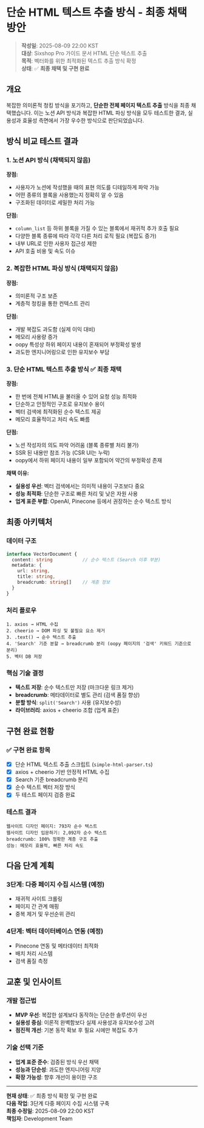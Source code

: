 # 단순 HTML 텍스트 추출 방식 - 최종 채택 방안

> **작성일**: 2025-08-09 22:00 KST  
> **대상**: Sixshop Pro 가이드 문서 HTML 단순 텍스트 추출  
> **목적**: 벡터화를 위한 최적화된 텍스트 추출 방식 확정  
> **상태**: ✅ **최종 채택 및 구현 완료**

## 개요

복잡한 의미론적 청킹 방식을 포기하고, **단순한 전체 페이지 텍스트 추출** 방식을 최종 채택했습니다. 이는 노션 API 방식과 복잡한 HTML 파싱 방식을 모두 테스트한 결과, 실용성과 효율성 측면에서 가장 우수한 방식으로 판단되었습니다.

## 방식 비교 테스트 결과

### 1. **노션 API 방식** (채택되지 않음)
**장점:**
- 사용자가 노션에 작성했을 때의 표현 의도를 디테일하게 파악 가능
- 어떤 종류의 블록을 사용했는지 정확히 알 수 있음
- 구조화된 데이터로 세밀한 처리 가능

**단점:**
- `column_list` 등 하위 블록을 가질 수 있는 블록에서 재귀적 추가 호출 필요
- 다양한 블록 종류에 따라 각각 다른 처리 로직 필요 (복잡도 증가)
- 내부 URL로 인한 사용자 접근성 제한
- API 호출 비용 및 속도 이슈

### 2. **복잡한 HTML 파싱 방식** (채택되지 않음)  
**장점:**
- 의미론적 구조 보존
- 계층적 청킹을 통한 컨텍스트 관리

**단점:**
- 개발 복잡도 과도함 (실제 이익 대비)
- 메모리 사용량 증가
- oopy 특성상 하위 페이지 내용이 혼재되어 부정확성 발생
- 과도한 엔지니어링으로 인한 유지보수 부담

### 3. **단순 HTML 텍스트 추출 방식** ✅ **최종 채택**
**장점:**
- 한 번에 전체 HTML을 불러올 수 있어 요청 성능 최적화
- 단순하고 안정적인 구조로 유지보수 용이
- 벡터 검색에 최적화된 순수 텍스트 제공
- 메모리 효율적이고 처리 속도 빠름

**단점:**
- 노션 작성자의 의도 파악 어려움 (블록 종류별 처리 불가)
- SSR 된 내용만 참조 가능 (CSR UI는 누락)
- oopy에서 하위 페이지 내용이 일부 포함되어 약간의 부정확성 존재

**채택 이유:**
- **실용성 우선**: 벡터 검색에서는 의미적 내용이 구조보다 중요
- **성능 최적화**: 단순한 구조로 빠른 처리 및 낮은 자원 사용
- **업계 표준 부합**: OpenAI, Pinecone 등에서 권장하는 순수 텍스트 방식

## 최종 아키텍처

### **데이터 구조**
```typescript
interface VectorDocument {
  content: string           // 순수 텍스트 (Search 이후 부분)
  metadata: {
    url: string,
    title: string,
    breadcrumb: string[]    // 계층 정보
  }
}
```

### **처리 플로우**
```
1. axios → HTML 수집
2. cheerio → DOM 파싱 및 불필요 요소 제거
3. .text() → 순수 텍스트 추출  
4. 'Search' 기준 분할 → breadcrumb 분리 (oopy 페이지의 '검색' 키워드 기준으로 분리)
5. 벡터 DB 저장
```

### **핵심 기술 결정**
- **텍스트 저장**: 순수 텍스트만 저장 (마크다운 링크 제거)
- **breadcrumb**: 메타데이터로 별도 관리 (검색 품질 향상)
- **분할 방식**: `split('Search')` 사용 (유지보수성)
- **라이브러리**: axios + cheerio 조합 (업계 표준)

## 구현 완료 현황

### ✅ 구현 완료 항목
- [x] 단순 HTML 텍스트 추출 스크립트 (`simple-html-parser.ts`)
- [x] axios + cheerio 기반 안정적 HTML 수집
- [x] Search 기준 breadcrumb 분리
- [x] 순수 텍스트 벡터 저장 방식
- [x] 두 테스트 페이지 검증 완료

### **테스트 결과**
```
웹사이트 디자인 페이지: 793자 순수 텍스트
웹사이트 디자인 입문하기: 2,092자 순수 텍스트
breadcrumb: 100% 정확한 계층 구조 추출
성능: 메모리 효율적, 빠른 처리 속도
```

## 다음 단계 계획

### **3단계: 다중 페이지 수집 시스템** (예정)
- 재귀적 사이트 크롤링
- 페이지 간 관계 매핑
- 중복 제거 및 우선순위 관리

### **4단계: 벡터 데이터베이스 연동** (예정)
- Pinecone 연동 및 메타데이터 최적화
- 배치 처리 시스템
- 검색 품질 측정

## 교훈 및 인사이트

### **개발 접근법**
- **MVP 우선**: 복잡한 설계보다 동작하는 단순한 솔루션이 우선
- **실용성 중심**: 이론적 완벽함보다 실제 사용성과 유지보수성 고려
- **점진적 개선**: 기본 동작 확보 후 필요 시에만 복잡도 추가

### **기술 선택 기준**
- **업계 표준 준수**: 검증된 방식 우선 채택
- **성능과 단순성**: 과도한 엔지니어링 지양
- **확장 가능성**: 향후 개선이 용이한 구조

---

**현재 상태**: ✅ 최종 방식 확정 및 구현 완료  
**다음 작업**: 3단계 다중 페이지 수집 시스템 구축  
**최종 수정일**: 2025-08-09 22:00 KST  
**책임자**: Development Team